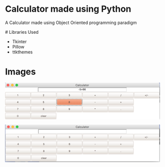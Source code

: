 # Calculator made using Python
<p>A Calculator made using Object Oriented programming paradigm</p>
# Libraries Used
<ul>
<li>Tkinter</li>
<li>Pillow</li>
<li>ttkthemes</li>
 </ul>


# Images
![](example.png)

![](example_2.png)

